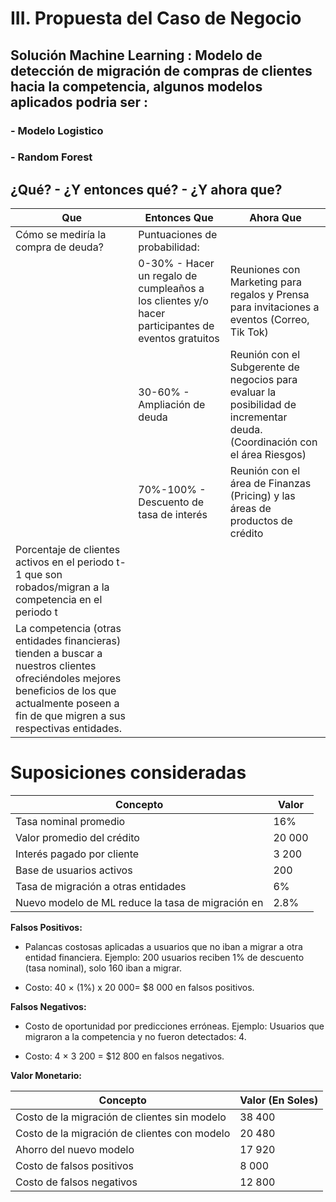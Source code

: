 # III. Propuesta del Caso de Negocio

## Solución Machine Learning : Modelo de detección de migración de compras de clientes hacia la competencia, algunos modelos aplicados podria ser :

### - Modelo Logistico
### - Random Forest 

## **¿Qué? - ¿Y entonces qué? - ¿Y ahora que?**

| Que                                                                                     | Entonces Que                                                                                       | Ahora Que                                                                                                                |
|-----------------------------------------------------------------------------------------|-----------------------------------------------------------------------------------------------------|--------------------------------------------------------------------------------------------------------------------------|
| Cómo se mediría la compra de deuda?                                                     | Puntuaciones de probabilidad:                                                                       |                                                                                                                          |
|                                                                                         | 0-30% - Hacer un regalo de cumpleaños a los clientes y/o hacer participantes de eventos gratuitos    | Reuniones con Marketing para regalos y Prensa para invitaciones a eventos (Correo, Tik Tok)                              |
|                                                                                         | 30-60% - Ampliación de deuda                                                                         | Reunión con el Subgerente de negocios para evaluar la posibilidad de incrementar deuda. (Coordinación con el área Riesgos)|
|                                                                                         | 70%-100% - Descuento de tasa de interés                                                             | Reunión con el área de Finanzas (Pricing) y las áreas de productos de crédito                                             |
| Porcentaje de clientes activos en el periodo t-1 que son robados/migran a la competencia en el periodo t |                                                                                                     |                                                                                                                          |
| La competencia (otras entidades financieras) tienden a buscar a nuestros clientes ofreciéndoles mejores beneficios de los que actualmente poseen a fin de que migren a sus respectivas entidades. |                                                                                                     |                                                                                                                          |

# Suposiciones consideradas

| Concepto | Valor |
|-----------|-----------|
| Tasa nominal promedio | 16%   |
| Valor promedio del crédito | 20 000   |
| Interés pagado por cliente | 3 200    |
| Base de usuarios activos | 200    |
| Tasa de migración a otras entidades | 6%   |
| Nuevo modelo de ML reduce la tasa de migración en | 2.8%   |

**Falsos Positivos:**	
- Palancas costosas aplicadas a usuarios que no iban a migrar a otra entidad financiera.
  Ejemplo: 200 usuarios reciben 1% de descuento (tasa nominal), solo 160 iban a migrar.

- Costo: 40 × (1%) x 20 000= $8 000 en falsos positivos.

**Falsos Negativos:**
- Costo de oportunidad por predicciones erróneas. 
  Ejemplo: Usuarios que migraron a la competencia y no fueron detectados: 4.	

- Costo: 4 × 3 200 = $12 800 en falsos negativos.	

**Valor Monetario:**

| Concepto | Valor (En Soles)|
|-----------|-----------|
| Costo de la migración de clientes sin modelo | 38 400  |
| Costo de la migración de clientes con modelo | 20 480   |
| Ahorro del nuevo modelo | 17 920    |
| Costo de falsos positivos | 8 000    |
| Costo de falsos negativos | 12 800  |